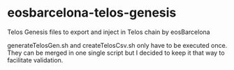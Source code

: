# eosbarcelona-telos-genesis

Telos Genesis files to export and inject in Telos chain by eosBarcelona

generateTelosGen.sh and createTelosCsv.sh only have to be executed once. They can be merged in one single script but I decided to keep it that way to facilitate validation.


